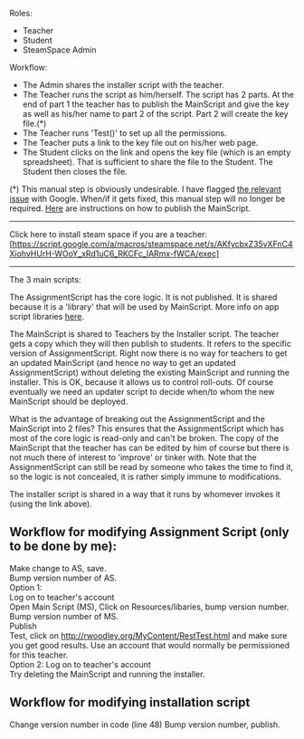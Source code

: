 Roles:
- Teacher   
- Student   
- SteamSpace Admin 

Workflow:   
- The Admin shares the installer script with the teacher.   
- The Teacher runs the script as him/herself. The script has 2 parts. At the end of part 1 the teacher has to publish the MainScript and give the key as well as his/her name to part 2 of the script. Part 2 will create the key file.(*)   
- The Teacher runs 'Test()' to set up all the permissions.   
- The Teacher puts a link to the key file out on his/her web page.
- The Student clicks on the link and opens the key file (which is an empty spreadsheet). That is sufficient to share the file to the Student. The Student then closes the file.   

(*) This manual step is obviously undesirable. I have flagged [the relevant issue](https://code.google.com/p/google-apps-script-issues/issues/detail?id=1703) with Google. When/if it gets fixed, this manual step will no longer be required. [Here](http://www.steamspace.net/PublishingInstructions.html) are instructions on how to publish the MainScript.

----------------
Click here to install steam space if you are a teacher: [https://script.google.com/a/macros/steamspace.net/s/AKfycbxZ35vXFnC4XiohvHUrH-WOoY_xRd1uC6_RKCFc_lARmx-fWCA/exec]   

----------------
The 3 main scripts:   

The AssignmentScript has the core logic. It is not published. It is shared because it is a 'library' that will be used by MainScript. More info on app script libraries [here](https://developers.google.com/apps-script/guide_libraries).

The MainScript is shared to Teachers by the Installer script. The teacher gets a copy which they will then publish to students. It refers to the specific version of AssignmentScript. Right now there is no way for teachers to get an updated MainScript (and hence no way to get an updated AssignmentScript) without deleting the existing MainScript and running the installer. This is OK, because it allows us to control roll-outs. Of course eventually we need an updater script to decide when/to whom the new MainScript should be deployed.   

What is the advantage of breaking out the AssignmentScript and the MainScript into 2 files? This ensures that the AssignmentScript which has most of the core logic is read-only and can't be broken. The copy of the MainScript that the teacher has can be edited by him of course but there is not much there of interest to 'improve' or tinker with.   Note that the AssignmentScript can still be read by someone who takes the time to find it, so the logic is not concealed, it is rather simply immune to modifications.   

The installer script is shared in a way that it runs by whomever invokes it (using the link above).   

Workflow for modifying Assignment Script (only to be done by me):
-----------------------------------------------------------------
Make change to AS, save.   
Bump version number of AS.   
Option 1:   
Log on to teacher's account    
Open Main Script (MS), Click on Resources/libaries, bump version number.   
Bump version number of MS.   
Publish   
Test, click on http://rwoodley.org/MyContent/RestTest.html and make sure you get good results. Use an account that would normally be permissioned for this teacher.   
Option 2:
Log on to teacher's account    
Try deleting the MainScript and running the installer.   

Workflow for modifying installation script
------------------------------------------
Change version number in code (line 48)
Bump version number, publish.
